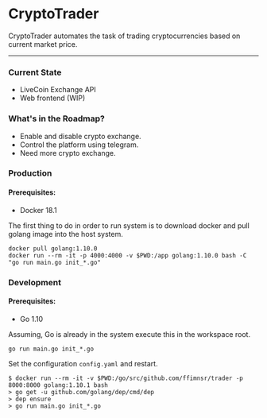 # CryptoTrader

CryptoTrader automates the task of trading cryptocurrencies based on current market price.

***

### Current State

+ LiveCoin Exchange API
+ Web frontend (WIP)

### What's in the Roadmap?

- Enable and disable crypto exchange.
- Control the platform using telegram.
- Need more crypto exchange.

### Production

#### Prerequisites:

+ Docker 18.1

The first thing to do in order to run system is to download docker and pull golang image into the host system.

~~~
docker pull golang:1.10.0
docker run --rm -it -p 4000:4000 -v $PWD:/app golang:1.10.0 bash -C "go run main.go init_*.go"
~~~

### Development

#### Prerequisites:

+ Go 1.10

Assuming, Go is already in the system execute this in the workspace root.

~~~
go run main.go init_*.go
~~~

Set the configuration `config.yaml` and restart.


~~~
$ docker run --rm -it -v $PWD:/go/src/github.com/ffimnsr/trader -p 8000:8000 golang:1.10.1 bash
> go get -u github.com/golang/dep/cmd/dep
> dep ensure
> go run main.go init_*.go
~~~
